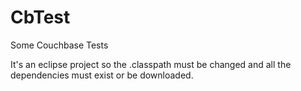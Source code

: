 # CbTest

Some Couchbase Tests

It's an eclipse project so the .classpath must be changed and all the dependencies must exist or be downloaded.
